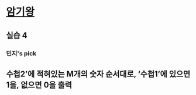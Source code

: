 # [암기왕](https://www.acmicpc.net/problem/2776)

## 실습 4
### 민지's pick

## 수첩2’에 적혀있는 M개의 숫자 순서대로, ‘수첩1’에 있으면 1을, 없으면 0을 출력